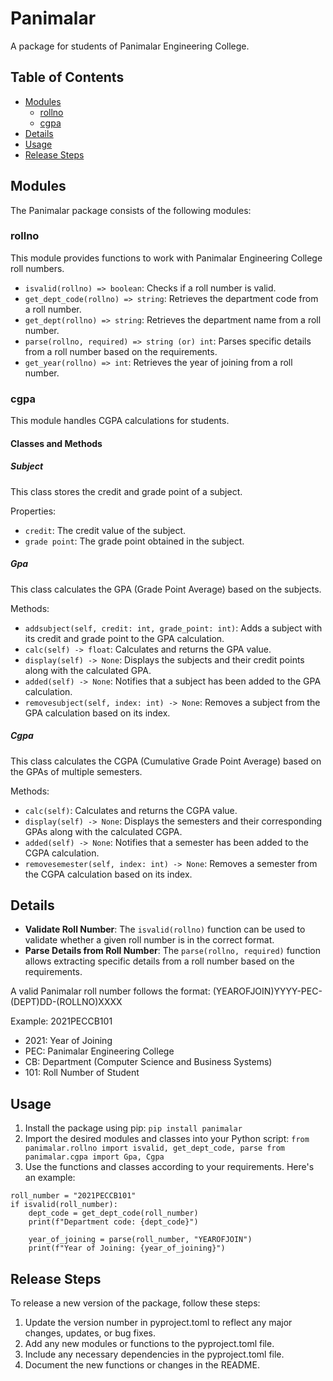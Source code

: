 # Panimalar

A package for students of Panimalar Engineering College.

## Table of Contents
- [Modules](#modules)
  - [rollno](#rollno)
  - [cgpa](#cgpa)
- [Details](#details)
- [Usage](#usage)
- [Release Steps](#release-steps)

## Modules

The Panimalar package consists of the following modules:

### rollno

This module provides functions to work with Panimalar Engineering College roll numbers.

- `isvalid(rollno) => boolean`: Checks if a roll number is valid.
- `get_dept_code(rollno) => string`: Retrieves the department code from a roll number.
- `get_dept(rollno) => string`: Retrieves the department name from a roll number.
- `parse(rollno, required) => string (or) int`: Parses specific details from a roll number based on the requirements.
- `get_year(rollno) => int`: Retrieves the year of joining from a roll number.

### cgpa

This module handles CGPA calculations for students.

#### Classes and Methods

##### Subject

This class stores the credit and grade point of a subject.

Properties:
- `credit`: The credit value of the subject.
- `grade point`: The grade point obtained in the subject.

##### Gpa

This class calculates the GPA (Grade Point Average) based on the subjects.

Methods:
- `addsubject(self, credit: int, grade_point: int)`: Adds a subject with its credit and grade point to the GPA calculation.
- `calc(self) -> float`: Calculates and returns the GPA value.
- `display(self) -> None`: Displays the subjects and their credit points along with the calculated GPA.
- `added(self) -> None`: Notifies that a subject has been added to the GPA calculation.
- `removesubject(self, index: int) -> None`: Removes a subject from the GPA calculation based on its index.

##### Cgpa

This class calculates the CGPA (Cumulative Grade Point Average) based on the GPAs of multiple semesters.

Methods:
- `calc(self)`: Calculates and returns the CGPA value.
- `display(self) -> None`: Displays the semesters and their corresponding GPAs along with the calculated CGPA.
- `added(self) -> None`: Notifies that a semester has been added to the CGPA calculation.
- `removesemester(self, index: int) -> None`: Removes a semester from the CGPA calculation based on its index.

## Details

- **Validate Roll Number**: The `isvalid(rollno)` function can be used to validate whether a given roll number is in the correct format.
- **Parse Details from Roll Number**: The `parse(rollno, required)` function allows extracting specific details from a roll number based on the requirements.

A valid Panimalar roll number follows the format: (YEAROFJOIN)YYYY-PEC-(DEPT)DD-(ROLLNO)XXXX

Example: 2021PECCB101

- 2021: Year of Joining
- PEC: Panimalar Engineering College
- CB: Department (Computer Science and Business Systems)
- 101: Roll Number of Student

## Usage

1. Install the package using pip:
   `pip install panimalar`
2. Import the desired modules and classes into your Python script:
`from panimalar.rollno import isvalid, get_dept_code, parse
from panimalar.cgpa import Gpa, Cgpa`
3. Use the functions and classes according to your requirements. Here's an example:

```
roll_number = "2021PECCB101"
if isvalid(roll_number):
    dept_code = get_dept_code(roll_number)
    print(f"Department code: {dept_code}")

    year_of_joining = parse(roll_number, "YEAROFJOIN")
    print(f"Year of Joining: {year_of_joining}")
```

## Release Steps
To release a new version of the package, follow these steps:

1. Update the version number in pyproject.toml to reflect any major changes, updates, or bug fixes.
2. Add any new modules or functions to the pyproject.toml file.
3. Include any necessary dependencies in the pyproject.toml file.
4. Document the new functions or changes in the README.



